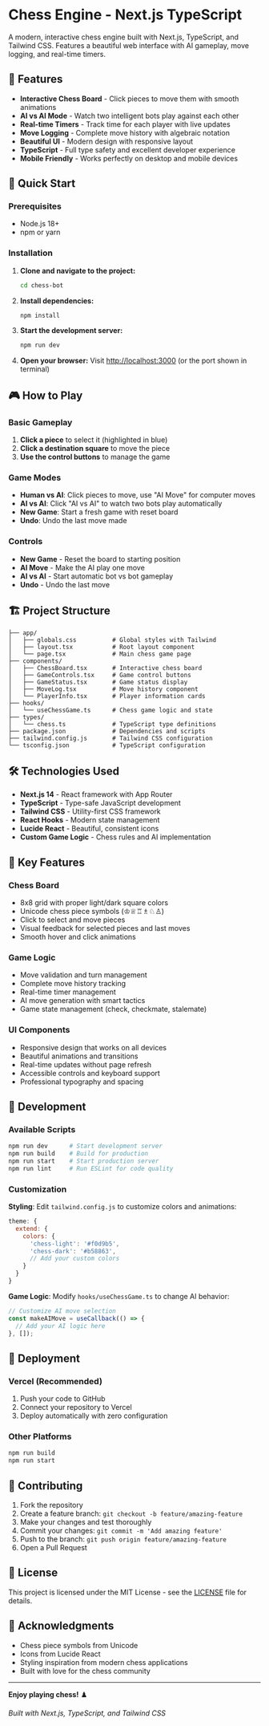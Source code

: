 # Chess Engine - Next.js TypeScript

A modern, interactive chess engine built with Next.js, TypeScript, and Tailwind CSS. Features a beautiful web interface with AI gameplay, move logging, and real-time timers.

## 🎯 Features

- **Interactive Chess Board** - Click pieces to move them with smooth animations
- **AI vs AI Mode** - Watch two intelligent bots play against each other
- **Real-time Timers** - Track time for each player with live updates
- **Move Logging** - Complete move history with algebraic notation
- **Beautiful UI** - Modern design with responsive layout
- **TypeScript** - Full type safety and excellent developer experience
- **Mobile Friendly** - Works perfectly on desktop and mobile devices

## 🚀 Quick Start

### Prerequisites
- Node.js 18+ 
- npm or yarn

### Installation

1. **Clone and navigate to the project:**
   ```bash
   cd chess-bot
   ```
2. **Install dependencies:**
   ```bash
   npm install
   ```
3. **Start the development server:**
   ```bash
   npm run dev
   ```
4. **Open your browser:**
   Visit [http://localhost:3000](http://localhost:3000) (or the port shown in terminal)

## 🎮 How to Play

### Basic Gameplay
1. **Click a piece** to select it (highlighted in blue)
2. **Click a destination square** to move the piece
3. **Use the control buttons** to manage the game

### Game Modes
- **Human vs AI**: Click pieces to move, use "AI Move" for computer moves
- **AI vs AI**: Click "AI vs AI" to watch two bots play automatically
- **New Game**: Start a fresh game with reset board
- **Undo**: Undo the last move made

### Controls
- **New Game** - Reset the board to starting position
- **AI Move** - Make the AI play one move
- **AI vs AI** - Start automatic bot vs bot gameplay
- **Undo** - Undo the last move

## 🏗️ Project Structure

```
├── app/
│   ├── globals.css          # Global styles with Tailwind
│   ├── layout.tsx           # Root layout component
│   └── page.tsx             # Main chess game page
├── components/
│   ├── ChessBoard.tsx       # Interactive chess board
│   ├── GameControls.tsx     # Game control buttons
│   ├── GameStatus.tsx       # Game status display
│   ├── MoveLog.tsx          # Move history component
│   └── PlayerInfo.tsx       # Player information cards
├── hooks/
│   └── useChessGame.ts      # Chess game logic and state
├── types/
│   └── chess.ts             # TypeScript type definitions
├── package.json             # Dependencies and scripts
├── tailwind.config.js       # Tailwind CSS configuration
└── tsconfig.json            # TypeScript configuration
```

## 🛠️ Technologies Used

- **Next.js 14** - React framework with App Router
- **TypeScript** - Type-safe JavaScript development
- **Tailwind CSS** - Utility-first CSS framework
- **React Hooks** - Modern state management
- **Lucide React** - Beautiful, consistent icons
- **Custom Game Logic** - Chess rules and AI implementation

## 🎨 Key Features

### Chess Board
- 8x8 grid with proper light/dark square colors
- Unicode chess piece symbols (♔♕♖♗♘♙)
- Click to select and move pieces
- Visual feedback for selected pieces and last moves
- Smooth hover and click animations

### Game Logic
- Move validation and turn management
- Complete move history tracking
- Real-time timer management
- AI move generation with smart tactics
- Game state management (check, checkmate, stalemate)

### UI Components
- Responsive design that works on all devices
- Beautiful animations and transitions
- Real-time updates without page refresh
- Accessible controls and keyboard support
- Professional typography and spacing

## 🔧 Development

### Available Scripts

```bash
npm run dev      # Start development server
npm run build    # Build for production
npm run start    # Start production server
npm run lint     # Run ESLint for code quality
```

### Customization

**Styling**: Edit `tailwind.config.js` to customize colors and animations:
```javascript
theme: {
  extend: {
    colors: {
      'chess-light': '#f0d9b5',
      'chess-dark': '#b58863',
      // Add your custom colors
    }
  }
}
```

**Game Logic**: Modify `hooks/useChessGame.ts` to change AI behavior:
```typescript
// Customize AI move selection
const makeAIMove = useCallback(() => {
  // Add your AI logic here
}, []);
```

## 📱 Deployment

### Vercel (Recommended)
1. Push your code to GitHub
2. Connect your repository to Vercel
3. Deploy automatically with zero configuration

### Other Platforms
```bash
npm run build
npm run start
```

## 🤝 Contributing

1. Fork the repository
2. Create a feature branch: `git checkout -b feature/amazing-feature`
3. Make your changes and test thoroughly
4. Commit your changes: `git commit -m 'Add amazing feature'`
5. Push to the branch: `git push origin feature/amazing-feature`
6. Open a Pull Request

## 📄 License

This project is licensed under the MIT License - see the [LICENSE](LICENSE) file for details.

## 🙏 Acknowledgments

- Chess piece symbols from Unicode
- Icons from Lucide React
- Styling inspiration from modern chess applications
- Built with love for the chess community

---

**Enjoy playing chess!** ♟️

*Built with Next.js, TypeScript, and Tailwind CSS*
<!-- noop: README touch -->
